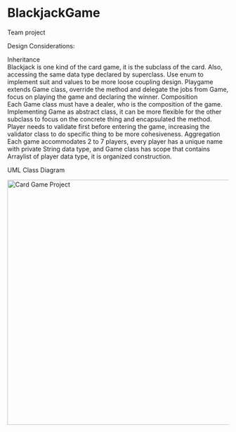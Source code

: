 # BlackjackGame
Team project

Design Considerations:

Inheritance<br>
Blackjack is one kind of the card game, it is the subclass of the card. Also,
accessing the same data type declared by superclass. Use enum to implement suit
and values to be more loose coupling design.
Playgame extends Game class, override the method and delegate the jobs from
Game, focus on playing the game and declaring the winner.
Composition<br>
Each Game class must have a dealer, who is the composition of the game.
Implementing Game as abstract class, it can be more flexible for the other subclass
to focus on the concrete thing and encapsulated the method.
Player needs to validate first before entering the game, increasing the validator
class to do specific thing to be more cohesiveness.
Aggregation<br>
Each game accommodates 2 to 7 players, every player has a unique name with
private String data type, and Game class has scope that contains Arraylist of player
data type, it is organized construction.

UML Class Diagram

<img width="559" alt="Card Game Project" src="https://user-images.githubusercontent.com/77931757/216165499-1dbb4cfd-fc23-453e-8186-0419d9b8e492.png">

